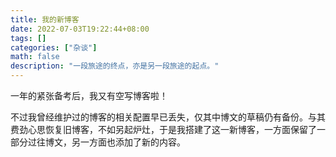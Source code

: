 ```yaml
---
title: 我的新博客
date: 2022-07-03T19:22:44+08:00
tags: []
categories: ["杂谈"]
math: false
description: "一段旅途的终点，亦是另一段旅途的起点。"
---
```


一年的紧张备考后，我又有空写博客啦！

不过我曾经维护过的博客的相关配置早已丢失，仅其中博文的草稿仍有备份。与其费劲心思恢复旧博客，不如另起炉灶，于是我搭建了这一新博客，一方面保留了一部分过往博文，另一方面也添加了新的内容。